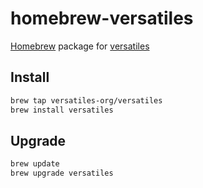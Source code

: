 # homebrew-versatiles

[Homebrew](https://brew.sh) package for [versatiles](https://github.com/versatiles-org/versatiles-rs)

## Install
```bash
brew tap versatiles-org/versatiles
brew install versatiles
```

## Upgrade
```bash
brew update
brew upgrade versatiles
```
